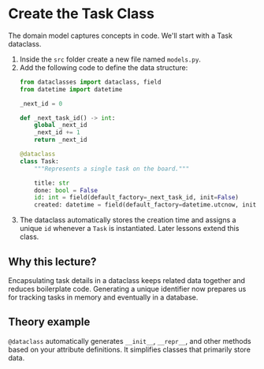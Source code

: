 # Create the Task Class
The domain model captures concepts in code. We'll start with a Task dataclass.


1. Inside the `src` folder create a new file named `models.py`.
2. Add the following code to define the data structure:
   ```python
   from dataclasses import dataclass, field
   from datetime import datetime

   _next_id = 0

   def _next_task_id() -> int:
       global _next_id
       _next_id += 1
       return _next_id

   @dataclass
   class Task:
       """Represents a single task on the board."""

       title: str
       done: bool = False
       id: int = field(default_factory=_next_task_id, init=False)
       created: datetime = field(default_factory=datetime.utcnow, init=False)
   ```
3. The dataclass automatically stores the creation time and assigns a unique
   `id` whenever a `Task` is instantiated. Later lessons extend this class.

## Why this lecture?

Encapsulating task details in a dataclass keeps related data together and
reduces boilerplate code. Generating a unique identifier now prepares us for
tracking tasks in memory and eventually in a database.
## Theory example
`@dataclass` automatically generates `__init__`, `__repr__`, and other methods based on your attribute definitions. It simplifies classes that primarily store data.
